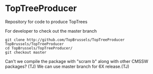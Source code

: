 TopTreeProducer
===============

Repository for code to produce TopTrees

For developer to check out the master branch

~~~
git clone http://github.com/TopBrussels/TopTreeProducer TopBrussels/TopTreeProducer
cd TopBrussels/TopTreeProducer/
git checkout master
~~~

Can't we compile the package with "scram b" along with other CMSSW packages? (TJ)
We can use master branch for 6X release.(TJ)
